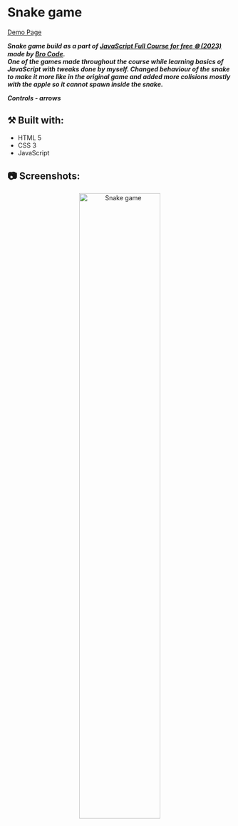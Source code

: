 # Snake game

[Demo Page](https://wiktorw0.github.io/snake-game/)

***Snake game build as a part of [JavaScript Full Course for free 🌐 (2023)](https://www.youtube.com/watch?v=8dWL3wF_OMw) made by [Bro Code](https://www.youtube.com/@BroCodez).***
</br>
***One of the games made throughout the course while learning basics of JavaScript with tweaks done by myself. Changed behaviour of the snake to make it more like in the original game and added more colisions mostly with the apple so it cannot spawn inside the snake.***
</br>

***Controls - arrows***

## ⚒️ Built with:
- HTML 5
- CSS 3
- JavaScript

## 📷 Screenshots:
<p align="center">
<img src="https://i.imgur.com/fwV7bfp.png" height="60%" width="60%" alt="Snake game"/>
<br />
